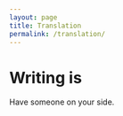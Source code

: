 ```yaml
---
layout: page
title: Translation
permalink: /translation/
---
```


<link href="https://fonts.googleapis.com/css?family=Raleway:200,100,400" rel="assets" type="text/css" />
<h1>Writing is
  <span
     class="txt-rotate"
     data-period="2000"
     data-rotate='[ "hard.", "difficult.", "challenging." ]'>
     </span>
</h1>
<script type="text/javascript" src="/assets/js/main.js" ></script>

Have someone on your side.
